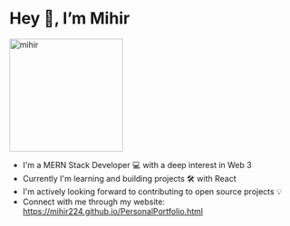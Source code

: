  <h1>Hey 👋, I’m Mihir</h1>
 
 <img src="https://user-images.githubusercontent.com/77497660/180481389-55a5ecab-3cfa-4f06-bb80-5543f8d8027a.png" alt="mihir" height=200 width=200>
 
- I'm a MERN Stack Developer 💻 with a deep interest in Web 3 
- Currently I'm learning and building projects 🛠 with React 
- I'm actively looking forward to contributing to open source projects 💡
- Connect with me through my website: https://mihir224.github.io/PersonalPortfolio.html

